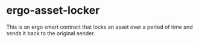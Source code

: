 # ergo-asset-locker
 This is an ergo smart contract that locks an asset over a period of time and sends it back to the original sender.
